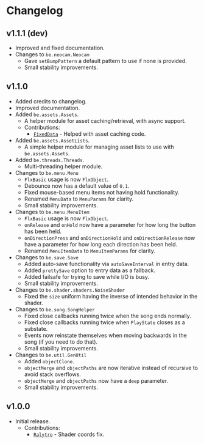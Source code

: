 # Changelog

## v1.1.1 (dev)

- Improved and fixed documentation.
- Changes to `be.neocam.Neocam`
  - Gave `setBumpPattern` a default pattern to use if none is provided.
  - Small stability improvements.

## v1.1.0

- Added credits to changelog.
- Improved documentation.
- Added `be.assets.Assets`.
  - A helper module for asset caching/retrieval, with async support.
  - Contributions:
    - [`FixedData`](https://github.com/FixedData) - Helped with asset caching code.
- Added `be.assets.AssetLists`.
  - A simple helper module for managing asset lists to use with `be.assets.Assets`.
- Added `be.threads.Threads`.
  - Multi-threading helper module.
- Changes to `be.menu.Menu`
  - `FlxBasic` usage is now `FlxObject`.
  - Debounce now has a default value of `0.1`.
  - Fixed mouse-based menu items not having hold functionality.
  - Renamed `MenuData` to `MenuParams` for clarity.
  - Small stability improvements.
- Changes to `be.menu.MenuItem`
  - `FlxBasic` usage is now `FlxObject`.
  - `onRelease` and `onHold` now have a parameter for how long the button has been held.
  - `onDirectionPress` and `onDirectionHold` and `onDirectionRelease` now have a parameter for how long each direction has been held.
  - Renamed `MenuItemData` to `MenuItemParams` for clarity.
- Changes to `be.save.Save`
  - Added auto-save functionality via `autoSaveInterval` in entry data.
  - Added `prettySave` option to entry data as a fallback.
  - Added failsafe for trying to save while I/O is busy.
  - Small stability improvements.
- Changes to `be.shader.shaders.NoiseShader`
  - Fixed the `size` uniform having the inverse of intended behavior in the shader.
- Changes to `be.song.SongHelper`
  - Fixed close callbacks running twice when the song ends normally.
  - Fixed close callbacks running twice when `PlayState` closes as a substate.
  - Events now reinstate themselves when moving backwards in the song (if you need to do that).
  - Small stability improvements.
- Changes to `be.util.GenUtil`
  - Added `objectClone`.
  - `objectMerge` and `objectPaths` are now iterative instead of recursive to avoid stack overflows.
  - `objectMerge` and `objectPaths` now have a `deep` parameter.
  - Small stability improvements.

## v1.0.0

- Initial release.
  - Contributions:
    - [`Ralytro`](https://github.com/Raltyro) - Shader coords fix.

